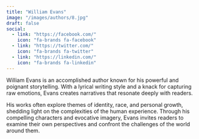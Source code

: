 ```yaml
---
title: "William Evans"
image: "/images/authors/8.jpg"
draft: false
social:
  - link: "https://facebook.com/"
    icon: "fa-brands fa-facebook"
  - link: "https://twitter.com/"
    icon: "fa-brands fa-twitter"
  - link: "https://linkedin.com/"
    icon: "fa-brands fa-linkedin"
---
```


William Evans is an accomplished author known for his powerful and poignant storytelling. With a lyrical writing style and a knack for capturing raw emotions, Evans creates narratives that resonate deeply with readers.

His works often explore themes of identity, race, and personal growth, shedding light on the complexities of the human experience. Through his compelling characters and evocative imagery, Evans invites readers to examine their own perspectives and confront the challenges of the world around them.
